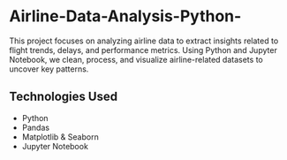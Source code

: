 # Airline-Data-Analysis-Python-
This project focuses on analyzing airline data to extract insights related to flight trends, delays, and performance metrics. Using Python and Jupyter Notebook, we clean, process, and visualize airline-related datasets to uncover key patterns.

## Technologies Used
- Python
- Pandas
- Matplotlib & Seaborn
- Jupyter Notebook


